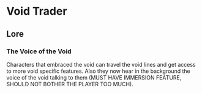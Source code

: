 # Void Trader

## Lore

### The Voice of the Void

Characters that embraced the void can travel the void lines and get access to more void specific features. Also they now hear in the background the voice of the void talking to them (MUST HAVE IMMERSION FEATURE, SHOULD NOT BOTHER THE PLAYER TOO MUCH).
